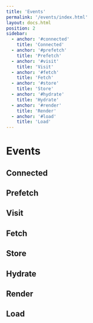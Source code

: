 ```yaml
---
title: 'Events'
permalink: '/events/index.html'
layout: docs.html
position: 2
sidebar:
  - anchor: '#connected'
    title: 'Connected'
  - anchor: '#prefetch'
    title: 'Prefetch'
  - anchor: '#visit'
    title: 'Visit'
  - anchor: '#fetch'
    title: 'Fetch'
  - anchor: '#store'
    title: 'Store'
  - anchor: '#hydrate'
    title: 'Hydrate'
  - anchor: '#render'
    title: 'Render'
  - anchor: '#load'
    title: 'Load'
---
```


# Events

## Connected

## Prefetch

## Visit

## Fetch

## Store

## Hydrate

## Render

## Load

